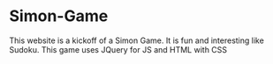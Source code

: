 # Simon-Game

This website is a kickoff of a Simon Game. It is fun and interesting like Sudoku. This game uses JQuery for JS and HTML with CSS
